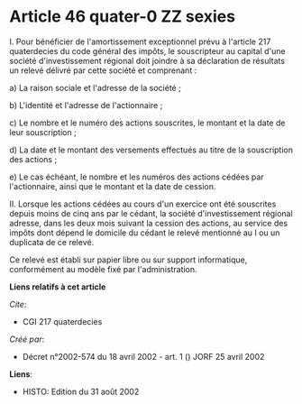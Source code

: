 # Article 46 quater-0 ZZ sexies

I. Pour bénéficier de l'amortissement exceptionnel prévu à l'article 217 quaterdecies du code général des impôts, le
souscripteur au capital d'une société d'investissement régional doit joindre à sa déclaration de résultats un relevé délivré
par cette société et comprenant :

a) La raison sociale et l'adresse de la société ;

b) L'identité et l'adresse de l'actionnaire ;

c) Le nombre et le numéro des actions souscrites, le montant et la date de leur souscription ;

d) La date et le montant des versements effectués au titre de la souscription des actions ;

e) Le cas échéant, le nombre et les numéros des actions cédées par l'actionnaire, ainsi que le montant et la date de cession.

II. Lorsque les actions cédées au cours d'un exercice ont été souscrites depuis moins de cinq ans par le cédant, la société
d'investissement régional adresse, dans les deux mois suivant la cession des actions, au service des impôts dont dépend le
domicile du cédant le relevé mentionné au I ou un duplicata de ce relevé.

Ce relevé est établi sur papier libre ou sur support informatique, conformément au modèle fixé par l'administration.

**Liens relatifs à cet article**

_Cite_:

  - CGI 217 quaterdecies

_Créé par_:

  - Décret n°2002-574 du 18 avril 2002 - art. 1 () JORF 25 avril 2002

**Liens**:

  - HISTO: Edition du 31 août 2002
